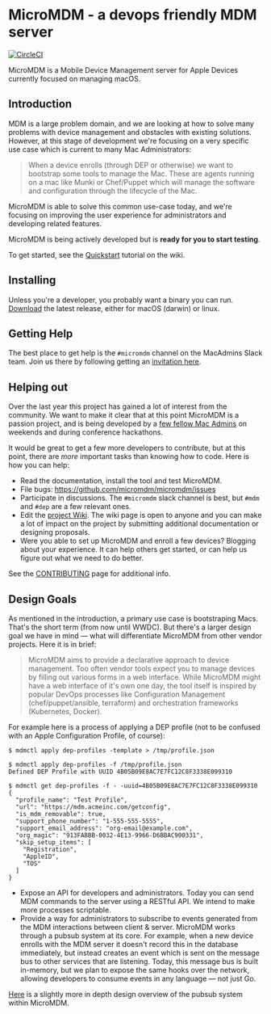 # MicroMDM - a devops friendly MDM server

[![CircleCI](https://circleci.com/gh/micromdm/micromdm/tree/master.svg?style=svg)](https://circleci.com/gh/micromdm/micromdm/tree/master)

MicroMDM is a Mobile Device Management server for Apple Devices currently focused on managing macOS.

## Introduction

MDM is a large problem domain, and we are looking at how to solve many problems with device management and obstacles with existing solutions. However, at this stage of development we're focusing on a very specific use case which is current to many Mac Administrators:

> When a device enrolls (through DEP or otherwise) we want to bootstrap some tools to manage the Mac. These are agents running on a mac like Munki or Chef/Puppet which will manage the software and configuration through the lifecycle of the Mac.

MicroMDM is able to solve this common use-case today, and we're focusing on improving the user experience for administrators and developing related features.

MicroMDM is being actively developed but is **ready for you to start testing**.

To get started, see the [Quickstart](https://github.com/micromdm/micromdm/wiki/Quickstart) tutorial on the wiki.

## Installing

Unless you're a developer, you probably want a binary you can run. [Download](https://github.com/micromdm/micromdm/releases/latest) the latest release, either for macOS (darwin) or linux.

## Getting Help

The best place to get help is the `#micromdm` channel on the MacAdmins Slack team. Join us there by following getting an [invitation here](https://macadmins.herokuapp.com/).

## Helping out

Over the last year this project has gained a lot of interest from the community. We want to make it clear that at this point MicroMDM is a passion project, and is being developed by a [few fellow Mac Admins](https://github.com/micromdm/micromdm/graphs/contributors) on weekends and during conference hackathons.

It would be great to get a few more developers to contribute, but at this point, there are _more_ important tasks than knowing how to code. Here is how you can help:

- Read the documentation, install the tool and test MicroMDM.
- File bugs: https://github.com/micromdm/micromdm/issues
- Participate in discussions. The `#micromdm` slack channel is best, but `#mdm` and `#dep` are a few relevant ones.
- Edit the [project Wiki](https://github.com/micromdm/micromdm/wiki). The wiki page is open to anyone and you can make a lot of impact on the project by submitting additional documentation or designing proposals.
- Were you able to set up MicroMDM and enroll a few devices? Blogging about your experience. It can help others get started, or can help us figure out what we need to do better.

See the [CONTRIBUTING](CONTRIBUTING.md) page for additional info.

## Design Goals

As mentioned in the introduction, a primary use case is bootstraping Macs. That's the short term (from now until WWDC).
But there's a larger design goal we have in mind — what will differentiate MicroMDM from other vendor projects. Here it is in brief:

> MicroMDM aims to provide a declarative approach to device management. Too often vendor tools expect you to manage devices by filling out various forms in a web interface. While MicroMDM might have a web interface of it's own one day, the tool itself is inspired by popular DevOps processes like Configuration Management (chef/puppet/ansible, terraform) and orchestration frameworks (Kubernetes, Docker).

For example here is a process of applying a DEP profile (not to be confused with an Apple Configuration Profile, of course):

```
$ mdmctl apply dep-profiles -template > /tmp/profile.json

$ mdmctl apply dep-profiles -f /tmp/profile.json
Defined DEP Profile with UUID 4B05B09E8AC7E7FC12C8F3338E099310

$ mdmctl get dep-profiles -f - -uuid=4B05B09E8AC7E7FC12C8F3338E099310
{
  "profile_name": "Test Profile",
  "url": "https://mdm.acmeinc.com/getconfig",
  "is_mdm_removable": true,
  "support_phone_number": "1-555-555-5555",
  "support_email_address": "org-email@example.com",
  "org_magic": "913FABBB-0032-4E13-9966-D6BBAC900331",
  "skip_setup_items": [
    "Registration",
    "AppleID",
    "TOS"
  ]
}
```

- Expose an API for developers and administrators. Today you can send MDM commands to the server using a RESTful API. We intend to make more processes scriptable.
- Provide a way for administrators to subscribe to events generated from the MDM interactions between client & server. MicroMDM works through a pubsub system at its core. For example, when a new device enrolls with the MDM server it doesn't record this in the database immediately, but instead creates an event which is sent on the message bus to other services that are listening. Today, this message bus is built in-memory, but we plan to expose the same hooks over the network, allowing developers to consume events in any language — not just Go.

[Here](https://docs.google.com/drawings/d/1B4w5xOmU-7D5pcW0kdiY7ia5fl7UnBfRpWR8KxzD1YI/edit?usp=sharing) is a slightly more in depth design overview of the pubsub system within MicroMDM.
